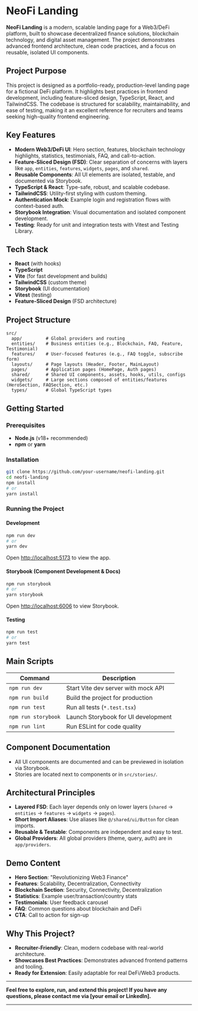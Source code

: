 # NeoFi Landing

**NeoFi Landing** is a modern, scalable landing page for a Web3/DeFi platform, built to showcase decentralized finance solutions, blockchain technology, and digital asset management. The project demonstrates advanced frontend architecture, clean code practices, and a focus on reusable, isolated UI components.

## Project Purpose

This project is designed as a portfolio-ready, production-level landing page for a fictional DeFi platform. It highlights best practices in frontend development, including feature-sliced design, TypeScript, React, and TailwindCSS. The codebase is structured for scalability, maintainability, and ease of testing, making it an excellent reference for recruiters and teams seeking high-quality frontend engineering.

## Key Features

- **Modern Web3/DeFi UI**: Hero section, features, blockchain technology highlights, statistics, testimonials, FAQ, and call-to-action.
- **Feature-Sliced Design (FSD)**: Clear separation of concerns with layers like `app`, `entities`, `features`, `widgets`, `pages`, and `shared`.
- **Reusable Components**: All UI elements are isolated, testable, and documented via Storybook.
- **TypeScript & React**: Type-safe, robust, and scalable codebase.
- **TailwindCSS**: Utility-first styling with custom theming.
- **Authentication Mock**: Example login and registration flows with context-based auth.
- **Storybook Integration**: Visual documentation and isolated component development.
- **Testing**: Ready for unit and integration tests with Vitest and Testing Library.

## Tech Stack

- **React** (with hooks)
- **TypeScript**
- **Vite** (for fast development and builds)
- **TailwindCSS** (custom theme)
- **Storybook** (UI documentation)
- **Vitest** (testing)
- **Feature-Sliced Design** (FSD architecture)

## Project Structure

```
src/
  app/         # Global providers and routing
  entities/    # Business entities (e.g., Blockchain, FAQ, Feature, Testimonial)
  features/    # User-focused features (e.g., FAQ toggle, subscribe form)
  layouts/     # Page layouts (Header, Footer, MainLayout)
  pages/       # Application pages (HomePage, Auth pages)
  shared/      # Shared UI components, assets, hooks, utils, configs
  widgets/     # Large sections composed of entities/features (HeroSection, FAQSection, etc.)
  types/       # Global TypeScript types
```

## Getting Started

### Prerequisites

- **Node.js** (v18+ recommended)
- **npm** or **yarn**

### Installation

```bash
git clone https://github.com/your-username/neofi-landing.git
cd neofi-landing
npm install
# or
yarn install
```

### Running the Project

#### Development

```bash
npm run dev
# or
yarn dev
```
Open [http://localhost:5173](http://localhost:5173) to view the app.

#### Storybook (Component Development & Docs)

```bash
npm run storybook
# or
yarn storybook
```
Open [http://localhost:6006](http://localhost:6006) to view Storybook.

#### Testing

```bash
npm run test
# or
yarn test
```

## Main Scripts

| Command             | Description                                 |
|---------------------|---------------------------------------------|
| `npm run dev`       | Start Vite dev server with mock API         |
| `npm run build`     | Build the project for production            |
| `npm run test`      | Run all tests (`*.test.tsx`)                |
| `npm run storybook` | Launch Storybook for UI development         |
| `npm run lint`      | Run ESLint for code quality                 |

## Component Documentation

- All UI components are documented and can be previewed in isolation via Storybook.
- Stories are located next to components or in `src/stories/`.

## Architectural Principles

- **Layered FSD**: Each layer depends only on lower layers (`shared` → `entities` → `features` → `widgets` → `pages`).
- **Short Import Aliases**: Use aliases like `@/shared/ui/Button` for clean imports.
- **Reusable & Testable**: Components are independent and easy to test.
- **Global Providers**: All global providers (theme, query, auth) are in `app/providers`.

## Demo Content

- **Hero Section**: "Revolutionizing Web3 Finance"
- **Features**: Scalability, Decentralization, Connectivity
- **Blockchain Section**: Security, Connectivity, Decentralization
- **Statistics**: Example user/transaction/country stats
- **Testimonials**: User feedback carousel
- **FAQ**: Common questions about blockchain and DeFi
- **CTA**: Call to action for sign-up

## Why This Project?

- **Recruiter-Friendly**: Clean, modern codebase with real-world architecture.
- **Showcases Best Practices**: Demonstrates advanced frontend patterns and tooling.
- **Ready for Extension**: Easily adaptable for real DeFi/Web3 products.

---

**Feel free to explore, run, and extend this project! If you have any questions, please contact me via [your email or LinkedIn].**

---
